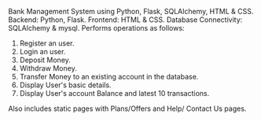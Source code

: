 Bank Management System using Python, Flask, SQLAlchemy, HTML & CSS.
Backend: Python, Flask.
Frontend: HTML & CSS.
Database Connectivity: SQLAlchemy & mysql.
Performs operations as follows:
1. Register an user.
2. Login an user.
3. Deposit Money.
4. Withdraw Money.
5. Transfer Money to an existing account in the database.
6. Display User's basic details.
7. Display User's account Balance and latest 10 transactions.
   
Also includes static pages with Plans/Offers and Help/ Contact Us pages.
